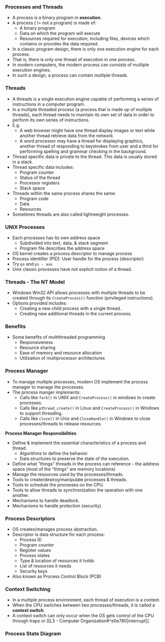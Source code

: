 ### Processes and Threads
- A process is a binary program in **execution**.
- A process ( != not a program) is made of:
	- A binary program
	- Data on which the program will execute
	- Resources required for execution, including files, devices which contains or provides the data required.
- In a classic program design, there is only one execution engine for each process.
- That is, there is only one thread of execution in one process.
- In modern computers, the modern process can consists of multiple execution engines.
- In such a design, a process can contain multiple threads.

### Threads
- A threads is a single execution engine capable of performing a series of instructions in a computer program.
- In a multiple threaded process (a process that is made up of multiple threads), each thread needs to maintain its own set of data in order to perform its own series of instructions.
- E.g.
	- A web browser might have one thread display images or text while another thread retrieve data from the network.
	- A word processor may have a thread for displaying graphics, another thread of responding to keystrokes from user and a third for performing spelling and grammar checking in the background.
- Thread specific data is private to the thread. This data is usually stored in a stack.
- Thread specific data includes:
	- Program counter
	- Status of the thread
	- Processor registers
	- Stack space
- Threads within the same process shares the same:
	- Program code
	- Data
	- Resources
- Sometimes threads are also called lightweight processes.

### UNIX Processes
- Each processes has its own address space
	- Subdivided into text, data, & stack segment
	- Program file describes the address space
- OS kernel creates a process descriptor to manage process
- Process identifier (PID): User handle for the process (descriptor)
- Try `ps` and `ps - aux` 
- Unix classic processes have not explicit notion of a thread.

### Threads - The NT Model
- Windows Win32 API allows processes with multiple threads to be created through its `CreateProcess()` function (privileged instructions).
- Options provided includes:
	- Creating a new child process with a single thread.
	- Creating new additional threads in the current process.

### Benefits
- Some benefits of multithreaded programming
	- Responsiveness
	- Resource sharing
	- Ease of memory and resource allocation
	- Utilization of multiprocessor architectures

### Process Manager
- To manage multiple processes, modern OS implement the process manager to manage the processes.
- The process manger implements:
	- Calls like `fork()` in UNIX and `CreateProcess()` in windows to create processes.
	- Calls like `pthread_create()` in Linux and `CreateProcess()` in Windows to support threading.
	- Calls like `close()` in Unix and `CloseHandle()` in Windows to close processes/threads to release resources.

**Process Manager Responsibilities**
- Define & implement the essential characteristics of a process and thread.
	- Algorithms to define the behavior
	- Data structures to preserve the state of the execution.
- Define what "things" threads in the process can reference - the address space (most of the "things" are memory locations)
- Manage the resources used by the processes/threads.
- Tools to create/destroy/manipulate processes & threads.
- Tools to schedule the processes on the CPU.
- Tools to allow threads to synchronization the operation with one another.
- Mechanisms to handle deadlock.
- Mechanisms to handle protection (security).

### Process Descriptors
- OS creates/manages process abstraction.
- Descriptor is data structure for each process:
	- Process ID
	- Program counter
	- Register values
	- Process states
	- Type & location of resources it holds
	- List of resources it needs
	- Security keys
- Also known as Process Control Block (PCB)

### Context Switching
- In a multiple process environment, each thread of execution is a context.
- When the CPU switches between two processes/threads, it is called a **context switch**.
- A context switch can only occur when the OS gets control of the CPU through traps or [[L3 - Computer Organization#^e0e780|interrupt]]. 

### Process State Diagram
